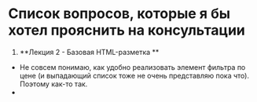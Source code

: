 # Список вопросов, которые я бы хотел прояснить на консультации

1. **Лекция 2 - Базовая HTML-разметка **
 *  Не совсем понимаю, как удобно реализовать элемент фильтра по цене (и выпадающий список тоже не очень представляю пока что). Поэтому как-то так.
 *
